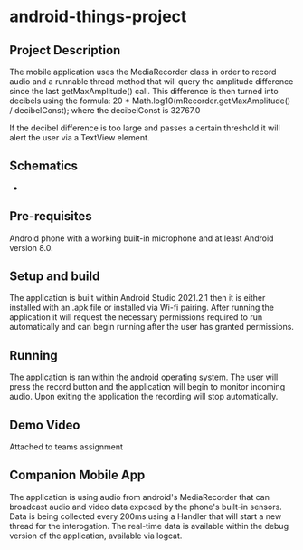 # android-things-project

## Project Description

The mobile application uses the MediaRecorder class in order to record audio and a runnable thread method that will query the amplitude difference since the last getMaxAmplitude() call. This difference is then turned into decibels using the formula:
20 * Math.log10(mRecorder.getMaxAmplitude() / decibelConst); where the decibelConst is 32767.0

If the decibel difference is too large and passes a certain threshold it will alert the user via a TextView element.

## Schematics
-


## Pre-requisites

Android phone with a working built-in microphone and at least Android version 8.0.

## Setup and build

The application is built within Android Studio 2021.2.1 then it is either installed with an .apk file or installed via Wi-fi pairing. After running the application it will request the necessary permissions required to run automatically and can begin running after the user has granted permissions.

## Running
The application is ran within the android operating system. The user will press the record button and the application will begin to monitor incoming audio.
Upon exiting the application the recording will stop automatically.

## Demo Video
Attached to teams assignment

## Companion Mobile App
The application is using audio from android's MediaRecorder that can broadcast audio and video data exposed by the phone's built-in sensors. 
Data is being collected every 200ms using a Handler that will start a new thread for the interogation. The real-time data is available within the debug version of the application, available via logcat.


